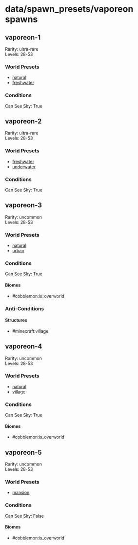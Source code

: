 # data/spawn_presets/vaporeon spawns  
  
## vaporeon-1  
Rarity: ultra-rare  
Levels: 28-53  
  
### World Presets  
* [natural](data/spawn_data/natural.md)  
* [freshwater](data/spawn_data/freshwater.md)  
  
### Conditions  
Can See Sky: True  
  
## vaporeon-2  
Rarity: ultra-rare  
Levels: 28-53  
  
### World Presets  
* [freshwater](data/spawn_data/freshwater.md)  
* [underwater](data/spawn_data/underwater.md)  
  
### Conditions  
Can See Sky: True  
  
## vaporeon-3  
Rarity: uncommon  
Levels: 28-53  
  
### World Presets  
* [natural](data/spawn_data/natural.md)  
* [urban](data/spawn_data/urban.md)  
  
### Conditions  
Can See Sky: True  
  
#### Biomes  
  * #cobblemon:is_overworld
  
  
### Anti-Conditions  
  
#### Structures  
  * #minecraft:village
  
  
## vaporeon-4  
Rarity: uncommon  
Levels: 28-53  
  
### World Presets  
* [natural](data/spawn_data/natural.md)  
* [village](data/spawn_data/village.md)  
  
### Conditions  
Can See Sky: True  
  
#### Biomes  
  * #cobblemon:is_overworld
  
  
## vaporeon-5  
Rarity: uncommon  
Levels: 28-53  
  
### World Presets  
* [mansion](data/spawn_data/mansion.md)  
  
### Conditions  
Can See Sky: False  
  
#### Biomes  
  * #cobblemon:is_overworld
  
